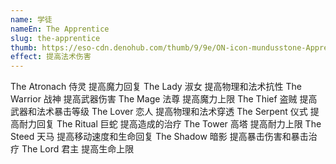 ```yaml
---
name: 学徒
nameEn: The Apprentice
slug: the-apprentice
thumb: https://eso-cdn.denohub.com/thumb/9/9e/ON-icon-mundusstone-Apprentice.png
effect: 提高法术伤害
---
```


The Atronach 侍灵 提高魔力回复
The Lady 淑女 提高物理和法术抗性
The Warrior 战神 提高武器伤害
The Mage 法尊 提高魔力上限
The Thief 盗贼 提高武器和法术暴击等级
The Lover 恋人 提高物理和法术穿透
The Serpent 仪式 提高耐力回复
The Ritual 巨蛇 提高造成的治疗
The Tower 高塔 提高耐力上限
The Steed 天马 提高移动速度和生命回复
The Shadow 暗影 提高暴击伤害和暴击治疗
The Lord 君主 提高生命上限
